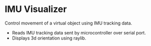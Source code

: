 # IMU Visualizer

Control movement of a virtual object using IMU tracking data.

- Reads IMU tracking data sent by microcontroller over serial port.
- Displays 3d orientation using raylib.
